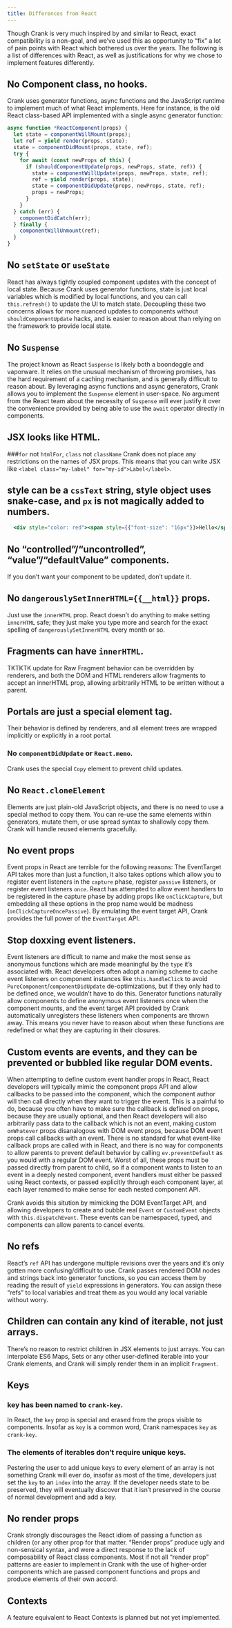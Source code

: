 ```yaml
---
title: Differences from React
---
```

Though Crank is very much inspired by and similar to React, exact compatibility is a non-goal, and we’ve used this as opportunity to “fix” a lot of pain points with React which bothered us over the years. The following is a list of differences with React, as well as justifications for why we chose to implement features differently.

## No Component class, no hooks.
Crank uses generator functions, async functions and the JavaScript runtime to implement much of what React implements. Here for instance, is the old React class-based API implemented with a single async generator function:

```jsx
async function *ReactComponent(props) {
  let state = componentWillMount(props);
  let ref = yield render(props, state);
  state = componentDidMount(props, state, ref);
  try {
    for await (const newProps of this) {
      if (shouldComponentUpdate(props, newProps, state, ref)) {
        state = componentWillUpdate(props, newProps, state, ref);
        ref = yield render(props, state);
        state = componentDidUpdate(props, newProps, state, ref);
        props = newProps;
      }
    }
  } catch (err) {
    componentDidCatch(err);
  } finally {
    componentWillUnmount(ref);
  }
}
```

## No `setState` or `useState`
React has always tightly coupled component updates with the concept of local state. Because Crank uses generator functions, state is just local variables which is modified by local functions, and you can call `this.refresh()` to update the UI to match state. Decoupling these two concerns allows for more nuanced updates to components without `shouldComponentUpdate` hacks, and is easier to reason about than relying on the framework to provide local state.

## No `Suspense`
The project known as React `Suspense` is likely both a boondoggle and vaporware. It relies on the unusual mechanism of throwing promises, has the hard requirement of a caching mechanism, and is generally difficult to reason about. By leveraging async functions and async generators, Crank allows you to implement the `Suspense` element in user-space. No argument from the React team about the necessity of `Suspense` will ever justify it over the convenience provided by being able to use the `await` operator directly in components. 

## JSX looks like HTML.
###`for` not `htmlFor`, `class` not `className`
Crank does not place any restrictions on the names of JSX props. This means that you can write JSX like `<label class="my-label" for="my-id">Label</label>`.
## style can be a `cssText` string, style object uses snake-case, and `px` is not magically added to numbers.
```jsx
  <div style="color: red"><span style={{"font-size": "16px"}}>Hello</span></div>
```
## No “controlled”/“uncontrolled”, “value”/“defaultValue” components.
If you don’t want your component to be updated, don’t update it.
## No `dangerouslySetInnerHTML={{__html}}` props.
Just use the `innerHTML` prop. React doesn’t do anything to make setting `innerHTML` safe; they just make you type more and search for the exact spelling of `dangerouslySetInnerHTML` every month or so.
## Fragments can have `innerHTML`.
TKTKTK update for Raw
Fragment behavior can be overridden by renderers, and both the DOM and HTML renderers allow fragments to accept an innerHTML prop, allowing arbitrarily HTML to be written without a parent.
## Portals are just a special element tag.
Their behavior is defined by renderers, and all element trees are wrapped implicitly or explicitly in a root portal.
### No `componentDidUpdate` or `React.memo`.
Crank uses the special `Copy` element to prevent child updates.
## No `React.cloneElement`
Elements are just plain-old JavaScript objects, and there is no need to use a special method to copy them. You can re-use the same elements within generators, mutate them, or use spread syntax to shallowly copy them. Crank will handle reused elements gracefully.
## No event props
Event props in React are terrible for the following reasons:
 The EventTarget API takes more than just a function, it also takes options which allow you to register event listeners in the `capture` phase, register `passive` listeners, or register event listeners `once`. React has attempted to allow event handlers to be registered in the capture phase by adding props like `onClickCapture`, but embedding all these options in the prop name would be madness (`onClickCaptureOncePassive`). By emulating the event target API, Crank provides the full power of the `EventTarget` API.
## Stop doxxing event listeners.
Event listeners are difficult to name and make the most sense as anonymous functions which are made meaningful by the `type` it’s associated with. React developers often adopt a naming scheme to cache event listeners on component instances like `this.handleClick` to avoid `PureComponent`/`componentDidUpdate` de-optimizations, but if they only had to be defined once, we wouldn’t have to do this. Generator functions naturally allow components to define anonymous event listeners once when the component mounts, and the event target API provided by Crank automatically unregisters these listeners when components are thrown away. This means you never have to reason about when these functions are redefined or what they are capturing in their closures.
## Custom events are events, and they can be prevented or bubbled like regular DOM events.
When attempting to define custom event handler props in React, React developers will typically mimic the component props API and allow callbacks to be passed into the component, which the component author will then call directly when they want to trigger the event. This is a painful to do, because you often have to make sure the callback is defined on props, because they are usually optional, and then React developers will also arbitrarily pass data to the callback which is not an event, making custom `onWhatever` props disanalogous with DOM event props, because DOM event props call callbacks with an event. There is no standard for what event-like callback props are called with in React, and there is no way for components to allow parents to prevent default behavior by calling `ev.preventDefault` as you would with a regular DOM event. Worst of all, these props must be passed directly from parent to child, so if a component wants to listen to an event in a deeply nested component, event handlers must either be passed using React contexts, or passed explicitly through each component layer, at each layer renamed to make sense for each nested component API.

Crank avoids this sitution by mimicking the DOM EventTarget API, and allowing developers to create and bubble real `Event` or `CustomEvent` objects with `this.dispatchEvent`. These events can be namespaced, typed, and components can allow parents to cancel events.
## No refs
  React’s `ref` API has undergone multiple revisions over the years and it’s only gotten more confusing/difficult to use. Crank passes rendered DOM nodes and strings back into generator functions, so you can access them by reading the result of `yield` expressions in generators. You can assign these “refs” to local variables and treat them as you would any local variable without worry.
## Children can contain any kind of iterable, not just arrays.
  There’s no reason to restrict children in JSX elements to just arrays. You can interpolate ES6 Maps, Sets or any other user-defined iterable into your Crank elements, and Crank will simply render them in an implicit `Fragment`.
## Keys
### key has been named to `crank-key`.
In React, the `key` prop is special and erased from the props visible to components. Insofar as `key` is a common word, Crank namespaces `key` as `crank-key`.
### The elements of iterables don’t require unique keys.
Pestering the user to add unique keys to every element of an array is not something Crank will ever do, insofar as most of the time, developers just set the `key` to an `index` into the array. If the developer needs state to be preserved, they will eventually discover that it isn’t preserved in the course of normal development and add a key.
## No render props
Crank strongly discourages the React idiom of passing a function as children (or any other prop for that matter. “Render props” produce ugly and non-sensical syntax, and were a direct response to the lack of composability of React class components. Most if not all “render prop” patterns are easier to implement in Crank with the use of higher-order components which are passed component functions and props and produce elements of their own accord.
## Contexts
A feature equivalent to React Contexts is planned but not yet implemented.
